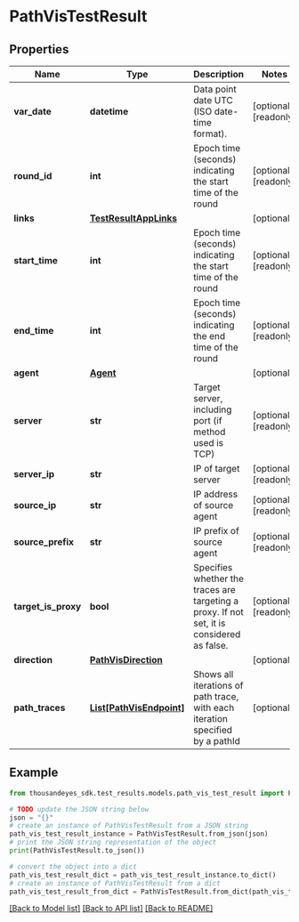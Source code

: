 # PathVisTestResult


## Properties

Name | Type | Description | Notes
------------ | ------------- | ------------- | -------------
**var_date** | **datetime** | Data point date UTC (ISO date-time format). | [optional] [readonly] 
**round_id** | **int** | Epoch time (seconds) indicating the start time of the round | [optional] [readonly] 
**links** | [**TestResultAppLinks**](TestResultAppLinks.md) |  | [optional] 
**start_time** | **int** | Epoch time (seconds) indicating the start time of the round | [optional] [readonly] 
**end_time** | **int** | Epoch time (seconds) indicating the end time of the round | [optional] [readonly] 
**agent** | [**Agent**](Agent.md) |  | [optional] 
**server** | **str** | Target server, including port (if method used is TCP) | [optional] [readonly] 
**server_ip** | **str** | IP of target server | [optional] [readonly] 
**source_ip** | **str** | IP address of source agent | [optional] [readonly] 
**source_prefix** | **str** | IP prefix of source agent | [optional] [readonly] 
**target_is_proxy** | **bool** | Specifies whether the traces are targeting a proxy. If not set, it is considered as false. | [optional] [readonly] 
**direction** | [**PathVisDirection**](PathVisDirection.md) |  | [optional] 
**path_traces** | [**List[PathVisEndpoint]**](PathVisEndpoint.md) | Shows all iterations of path trace, with each iteration specified by a pathId | [optional] 

## Example

```python
from thousandeyes_sdk.test_results.models.path_vis_test_result import PathVisTestResult

# TODO update the JSON string below
json = "{}"
# create an instance of PathVisTestResult from a JSON string
path_vis_test_result_instance = PathVisTestResult.from_json(json)
# print the JSON string representation of the object
print(PathVisTestResult.to_json())

# convert the object into a dict
path_vis_test_result_dict = path_vis_test_result_instance.to_dict()
# create an instance of PathVisTestResult from a dict
path_vis_test_result_from_dict = PathVisTestResult.from_dict(path_vis_test_result_dict)
```
[[Back to Model list]](../README.md#documentation-for-models) [[Back to API list]](../README.md#documentation-for-api-endpoints) [[Back to README]](../README.md)


